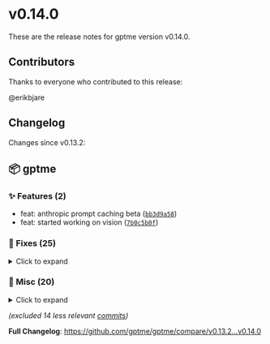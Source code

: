 # v0.14.0

These are the release notes for gptme version v0.14.0.

## Contributors

Thanks to everyone who contributed to this release:

@erikbjare

## Changelog

Changes since v0.13.2:


## 📦 gptme

### ✨ Features (2)

 - feat: anthropic prompt caching beta ([`bb3d9a58`](https://github.com/gptme/gptme/commit/bb3d9a58))
 - feat: started working on vision ([`7b0c5b0f`](https://github.com/gptme/gptme/commit/7b0c5b0f))

### 🐛 Fixes (25)
<details><summary>Click to expand</summary>
<p>

 - fix: improved test flakiness ([`0758c4d4`](https://github.com/gptme/gptme/commit/0758c4d4))
 - fix: check if gitignore exists ([`d664f4b2`](https://github.com/gptme/gptme/commit/d664f4b2))
 - fix: moved vue@create example into bash tool (dont try to do it interactively) ([`5ed36eb8`](https://github.com/gptme/gptme/commit/5ed36eb8))
 - fix: switch to ```ipython syntax for executing with python tool, to differentiate from code samples (see [#67](https://github.com/gptme/gptme/issues/67)) ([`42ee56ab`](https://github.com/gptme/gptme/commit/42ee56ab))
 - fix: changed save format to be more explicit ([`68077b6d`](https://github.com/gptme/gptme/commit/68077b6d))
 - fix: removed spammy warning ([`90aa4a62`](https://github.com/gptme/gptme/commit/90aa4a62))
 - fix: removed use of NotRequired for TypedDict (not in Python 3.10) ([`cfce1303`](https://github.com/gptme/gptme/commit/cfce1303))
 - fix: use anthropic api max_retries instead of custom retry_anthropic decorator ([`008f58c5`](https://github.com/gptme/gptme/commit/008f58c5))
 - fix: added retry_anthropic decorator for rate limits ([`d37d7fbc`](https://github.com/gptme/gptme/commit/d37d7fbc))
 - fix: fixed to evals, capture eval output on timeout/terminate ([`cd0862a7`](https://github.com/gptme/gptme/commit/cd0862a7))
 - fix: fixed spammy prints ([`855a46b0`](https://github.com/gptme/gptme/commit/855a46b0))
 - fix: clarified return format for subagent ([`e5e2a9ab`](https://github.com/gptme/gptme/commit/e5e2a9ab))
 - fix: fixed bug in transform_examples_to_chat_directives ([`2997aa43`](https://github.com/gptme/gptme/commit/2997aa43))
 - fix: print logs dir with --version command ([`1ca6127f`](https://github.com/gptme/gptme/commit/1ca6127f))
 - fix: enabled stricter linting and fixed lints (apparently needed given a25aa7d369dec79341500bcf735e4237def53052) ([`bf67b323`](https://github.com/gptme/gptme/commit/bf67b323))
 - fix: fixed nasty bug with mutable argument default ([`a25aa7d3`](https://github.com/gptme/gptme/commit/a25aa7d3))
 - fix: switch recommended openai model to gpt-4o ([`b3582aca`](https://github.com/gptme/gptme/commit/b3582aca))
 - fix: moved len_tokens and msgs2dicts from util.py to message.py ([`94bade33`](https://github.com/gptme/gptme/commit/94bade33))
 - fix: support nested codeblocks, rewrote/refactored codeblock parsing/management ([`3e291a4f`](https://github.com/gptme/gptme/commit/3e291a4f))
 - fix: fixed incorrect storage format for `Message.to_dict` ([`07f1cbbf`](https://github.com/gptme/gptme/commit/07f1cbbf))
 - fix: added preliminary nested codeblock support ([`885e544b`](https://github.com/gptme/gptme/commit/885e544b))
 - fix: added openai vision support ([`6bbec93b`](https://github.com/gptme/gptme/commit/6bbec93b))
 - fix: completed basic vision support ([`f1846079`](https://github.com/gptme/gptme/commit/f1846079))
 - fix: correct extremely short 'Thinking...' message, now wait until first character ([`b25e576c`](https://github.com/gptme/gptme/commit/b25e576c))
 - fix: typing for subagent tool, added --check-untypes-defs to mypy ([`d94a71e5`](https://github.com/gptme/gptme/commit/d94a71e5))

</p>
</details>

### 🔨 Misc (20)
<details><summary>Click to expand</summary>
<p>

 - chore: bumped version to v0.14.0 ([`d4c55b61`](https://github.com/gptme/gptme/commit/d4c55b61))
 - refactor: renamed terminal tool to tmux ([`79355bc6`](https://github.com/gptme/gptme/commit/79355bc6))
 - tests: increase max tokens for full system prompt significantly ([`c785cfef`](https://github.com/gptme/gptme/commit/c785cfef))
 - tests: made test_subprocess less flaky ([`34234742`](https://github.com/gptme/gptme/commit/34234742))
 - tests: added difficult but reasonably simple integration test example (create vite project, build simple app) ([`57b6febb`](https://github.com/gptme/gptme/commit/57b6febb))
 - docs(README): minor improvements ([`c43cc8a1`](https://github.com/gptme/gptme/commit/c43cc8a1))
 - docs(README): misc minor improvements ([`c705c801`](https://github.com/gptme/gptme/commit/c705c801))
 - tests: removed uninteresting examples from test-integration.sh ([`18c1afa0`](https://github.com/gptme/gptme/commit/18c1afa0))
 - docs: added links to top of README ([`b15d6865`](https://github.com/gptme/gptme/commit/b15d6865))
 - docs(README): added mention that vision works, 'GPTMe' -> 'gptme' for title, mention OpenRouter support ([`4e39f634`](https://github.com/gptme/gptme/commit/4e39f634))
 - tests: run both eval tests (cli and direct call) for better coverage somehow ([`859efbec`](https://github.com/gptme/gptme/commit/859efbec))
 - tests: fixed tests failing due to new file ([`706f13c9`](https://github.com/gptme/gptme/commit/706f13c9))
 - refactor: refactored provider-specific code into new files llm_openai.py and llm_anthropic.py ([`eec82155`](https://github.com/gptme/gptme/commit/eec82155))
 - tests: fix coverage for eval tests (multiprocessing workaround) ([`9ef1ec46`](https://github.com/gptme/gptme/commit/9ef1ec46))
 - tests: added test_eval_cli and cleaned up eval code ([`c0e5c874`](https://github.com/gptme/gptme/commit/c0e5c874))
 - tests: basic test for evals ([`770ed2ca`](https://github.com/gptme/gptme/commit/770ed2ca))
 - tests: fix --version test ([`4ca5078a`](https://github.com/gptme/gptme/commit/4ca5078a))
 - tests: remove ambiguity in subagent fib test prompt ([`fe063ec1`](https://github.com/gptme/gptme/commit/fe063ec1))
 - tests: added test for vision ([`a740194b`](https://github.com/gptme/gptme/commit/a740194b))
 - refactor: moved eval code into `gptme.eval`, added `gptme-eval` entrypoint, fixed typing ([`8a1bb097`](https://github.com/gptme/gptme/commit/8a1bb097))

</p>
</details>

*(excluded 14 less relevant [commits](https://github.com/gptme/gptme/compare/v0.13.2...v0.14.0))*

**Full Changelog**: https://github.com/gptme/gptme/compare/v0.13.2...v0.14.0
